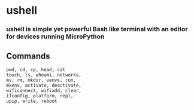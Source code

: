 # ushell
### ushell is simple yet powerful Bash like terminal with an editor for devices running MicroPython

## Commands
```
pwd, cd, cp, head, cat
touch, ls, whoami, networks,
mv, rm, mkdir, venvs, run,  
mkenv, activate, deactivate, 
wificonnect, wifiadd, clear,
ifconfig, platform, repl,
upip, write, reboot

```

